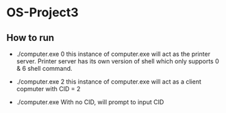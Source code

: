 # OS-Project3

## How to run

- ./computer.exe 0
this instance of computer.exe will act as the printer server. Printer server has its own version of shell which only supports 0 & 6 shell command.

- ./computer.exe 2
this instance of computer.exe will act as a client copmuter with CID = 2

- ./computer.exe
With no CID, will prompt to input CID
